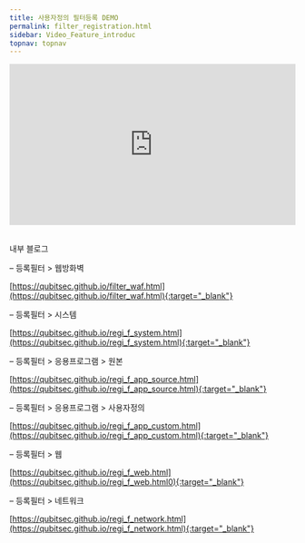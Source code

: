 ```yaml
---
title: 사용자정의 필터등록 DEMO
permalink: filter_registration.html
sidebar: Video_Feature_introduc
topnav: topnav
---
```


<style>.embed-container { position: relative; padding-bottom: 56.25%; height: 0; overflow: hidden; max-width: 100%; } .embed-container iframe, .embed-container object, .embed-container embed { position: absolute; top: 0; left: 0; width: 100%; height: 100%; }</style><div class='embed-container'><iframe src='https://www.youtube.com/embed/0eABi8J2DMY' frameborder='0' allowfullscreen></iframe></div>

<br />

내부 블로그  

– 등록필터 > 웹방화벽 

[https://qubitsec.github.io/filter_waf.html](https://qubitsec.github.io/filter_waf.html){:target="_blank"}

– 등록필터 > 시스템 

[https://qubitsec.github.io/regi_f_system.html](https://qubitsec.github.io/regi_f_system.html){:target="_blank"}

– 등록필터 > 응용프로그램 > 원본 

[https://qubitsec.github.io/regi_f_app_source.html](https://qubitsec.github.io/regi_f_app_source.html){:target="_blank"}

– 등록필터 > 응용프로그램 > 사용자정의 

[https://qubitsec.github.io/regi_f_app_custom.html](https://qubitsec.github.io/regi_f_app_custom.html){:target="_blank"}

– 등록필터 > 웹 

[https://qubitsec.github.io/regi_f_web.html](https://qubitsec.github.io/regi_f_web.html0){:target="_blank"}

– 등록필터 > 네트워크 

[https://qubitsec.github.io/regi_f_network.html](https://qubitsec.github.io/regi_f_network.html){:target="_blank"}